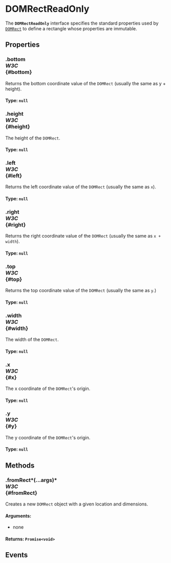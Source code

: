 # DOMRectReadOnly

<div class='overview'>The <strong><code>DOMRectReadOnly</code></strong> interface specifies the standard properties used by <a href="/en-US/docs/Web/API/DOMRect" title="A DOMRect represents a rectangle."><code>DOMRect</code></a> to define a rectangle whose properties are immutable.</div>

## Properties

### .bottom <div class="specs"><i>W3C</i></div> {#bottom}

Returns the bottom coordinate value of the <code>DOMRect</code> (usually the same as y + height).

#### **Type**: `null`

### .height <div class="specs"><i>W3C</i></div> {#height}

The height of the <code>DOMRect</code>.

#### **Type**: `null`

### .left <div class="specs"><i>W3C</i></div> {#left}

Returns the left coordinate value of the <code>DOMRect</code> (usually the same as <code>x</code>).

#### **Type**: `null`

### .right <div class="specs"><i>W3C</i></div> {#right}

Returns the right coordinate value of the <code>DOMRect</code> (usually the same as <code>x + width</code>).

#### **Type**: `null`

### .top <div class="specs"><i>W3C</i></div> {#top}

Returns the top coordinate value of the <code>DOMRect</code> (usually the same as <code>y</code>.)

#### **Type**: `null`

### .width <div class="specs"><i>W3C</i></div> {#width}

The width of the <code>DOMRect</code>.

#### **Type**: `null`

### .x <div class="specs"><i>W3C</i></div> {#x}

The x coordinate of the <code>DOMRect</code>'s origin.

#### **Type**: `null`

### .y <div class="specs"><i>W3C</i></div> {#y}

The y coordinate of the <code>DOMRect</code>'s origin.

#### **Type**: `null`

## Methods

### .fromRect*(...args)* <div class="specs"><i>W3C</i></div> {#fromRect}

Creates a new <code>DOMRect</code>&nbsp;object with a given location and dimensions.

#### **Arguments**:


 - none

#### **Returns**: `Promise<void>`

## Events
